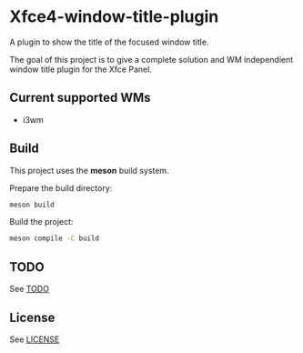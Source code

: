 # Xfce4-window-title-plugin

A plugin to show the title of the focused window title.

The goal of this project is to give a complete solution and WM independient window
title plugin for the Xfce Panel.

## Current supported WMs

* i3wm

## Build

This project uses the **meson** build system.

Prepare the build directory:

```sh
meson build
```

Build the project:

```sh
meson compile -C build
```

## TODO

See [TODO](TODO.md)

## License

See [LICENSE](LICENSE)
